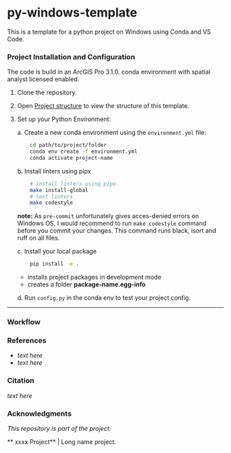 py-windows-template
==============================

This is a template for a python project on Windows using Conda and VS Code. 

### Project Installation and Configuration

The code is build in an ArcGIS Pro 3.1.0. conda environment with spatial analyst licensed enabled. 

1. Clone the repository.
3. Open [Project structure](docs/project_structure.md) to view the structure of this template.
4. Set up your Python Environment:
    
    a. Create a new conda environment using the `environment.yml` file:
    ```bash
        cd path/to/project/folder
        conda env create -f environment.yml
        conda activate project-name
    ```

    b. Install linters using pipx 
    ```bash
        # install linters using pipx
        make install-global
        # test linters
        make codestyle
    ```

    **note:** As `pre-commit` unfortunately gives acces-denied errors on Windows OS, I would recommend to run `make codestyle` command before you commit your changes. This command runs black, isort and ruff on all files.

    c. Install your local package 
    ```bash
        pip install -e .
    ```
    -  installs project packages in development mode
    - creates a folder **package-name.egg-info**

    d. Run `config.py` in the conda env to test your project config.
-------

### Workflow







### References
- *text here*
- *text here*

### Citation
*text here*

### Acknowledgments

*This repository is part of the project:*

** xxxx Project** | Long name project.
